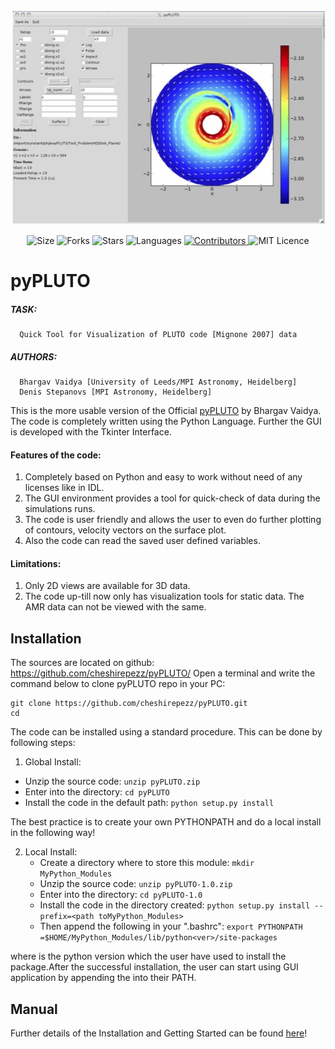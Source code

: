 ![Poster](https://github.com/cheshirepezz/pyPLUTO/blob/master/Poster.jpeg "Poster")

</p>

<p align="center">
    <img alt="Size" src="https://img.shields.io/github/repo-size/cheshirepezz/pyPLUTO">
  </a>
  <img alt="Forks" src="https://img.shields.io/github/forks/cheshirepezz/pyPLUTO">
  </a>
  <img alt="Stars" src="https://img.shields.io/github/stars/cheshirepezz/pyPLUTO">
  </a>
  <img alt="Languages" src="https://img.shields.io/github/languages/count/cheshirepezz/pyPLUTO">
  </a>
  <a href="https://github.com/cheshirepezz/pyPLUTO/graphs/contributors">
    <img alt="Contributors" src="https://img.shields.io/github/contributors/cheshirepezz/pyPLUTO">
  </a>
  <img alt="MIT Licence" src="https://img.shields.io/github/license/cheshirepezz/pyPLUTO">
  </a>
  
</p>

# pyPLUTO

##### TASK: 
      Quick Tool for Visualization of PLUTO code [Mignone 2007] data

##### AUTHORS: 
      Bhargav Vaidya [University of Leeds/MPI Astronomy, Heidelberg]
      Denis Stepanovs [MPI Astronomy, Heidelberg] 
      
This is the more usable version of the Official [pyPLUTO](https://github.com/coolastro/pyPLUTO) by Bhargav Vaidya.
The code is completely written using the Python Language. Further the GUI is developed with the Tkinter Interface.


#### Features of the code: 

1. Completely based on Python and easy to work without need of any licenses like in IDL. 
2. The GUI environment provides a tool for quick-check of data during the simulations runs. 
3. The code is user friendly and allows the user to even do further plotting of contours, velocity vectors on the surface plot.
4. Also the code can read the saved user defined variables. 

#### Limitations:

1. Only 2D views are available for 3D data. 
2. The code up-till now only has visualization tools for static data. The AMR data can not be viewed with the same. 

## Installation

The sources are located on github: https://github.com/cheshirepezz/pyPLUTO/
Open a terminal and write the command below to clone pyPLUTO repo in your PC:

```
git clone https://github.com/cheshirepezz/pyPLUTO.git
cd 
```
The code can be installed using a standard procedure. This can be done by following steps:
1. Global Install:
  * Unzip the source code: ```unzip pyPLUTO.zip```
  * Enter into the directory: ```cd pyPLUTO```
  * Install the code in the default path: ```python setup.py install```

The best practice is to create your own PYTHONPATH and do a local install in the following way!

2. Local Install:
   * Create a directory where to store this module: ```mkdir MyPython_Modules```
   * Unzip the source code: ```unzip pyPLUTO-1.0.zip```
   * Enter into the directory: ```cd pyPLUTO-1.0```
   * Install the code in the directory created: ```python setup.py install --prefix=<path toMyPython_Modules>```
   * Then append the following in your ".bashrc": ```export PYTHONPATH =$HOME/MyPython_Modules/lib/python<ver>/site-packages```
   
where <ver> is the python version which the user have used to install the package.After the successful installation,  the user can start using GUI application by appending the <path toGUI_pyPLUTO.py> into their PATH.

## Manual
Further details of the Installation and Getting Started can be found [here](https://raw.githubusercontent.com/coolastro/pyPLUTO/master/doc/latex/pyPLUTO.pdf)!
  
  
  
  
  
  
